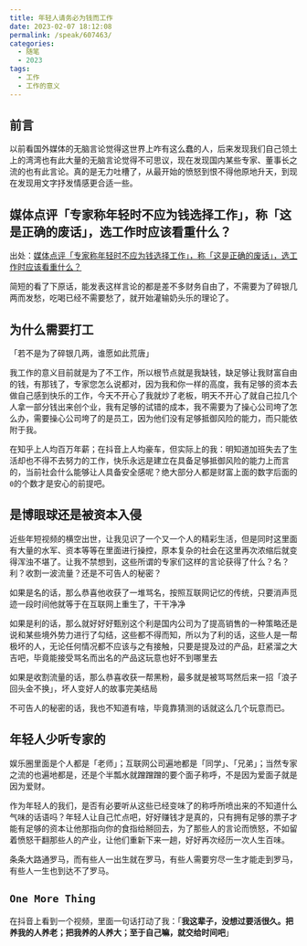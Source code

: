 ```yaml
---
title: 年轻人请务必为钱而工作
date: 2023-02-07 18:12:08
permalink: /speak/607463/
categories:
  - 随笔
  - 2023
tags:
  - 工作
  - 工作的意义
---
```


## 前言

以前看国外媒体的无脑言论觉得这世界上咋有这么蠢的人，后来发现我们自己领土上的湾湾也有此大量的无脑言论觉得不可思议，现在发现国内某些专家、董事长之流的也有此言论。真的是无力吐槽了，从最开始的愤怒到恨不得他原地升天，到现在发现用文字抒发情感更合适一些。

<!-- more -->

<InArticleAdsense
    data-ad-client="ca-pub-1725717718088510"
    data-ad-slot="4281148213">
</InArticleAdsense>

## 媒体点评「专家称年轻时不应为钱选择工作」，称「这是正确的废话」，选工作时应该看重什么？

出处：[媒体点评「专家称年轻时不应为钱选择工作」，称「这是正确的废话」，选工作时应该看重什么？](https://www.zhihu.com/question/581515189)

简短的看了下原话，能发表这样言论的都是差不多财务自由了，不需要为了碎银几两而发愁，吃喝已经不需要愁了，就开始灌输奶头乐的理论了。

## 为什么需要打工

「若不是为了碎银几两，谁愿如此荒唐」

我工作的意义目前就是为了不工作，所以根节点就是我缺钱，缺足够让我财富自由的钱，有那钱了，专家您怎么说都对，因为我和你一样的高度，我有足够的资本去做自己感到快乐的工作，今天不开心了我就炒了老板，明天不开心了就自己拉几个人拿一部分钱出来创个业，我有足够的试错的成本，我不需要为了操心公司垮了怎么办，需要操心公司垮了的是员工，因为他们没有足够抵御风险的能力，而只能依附于我。

在知乎上人均百万年薪；在抖音上人均豪车，但实际上的我：明知道加班失去了生活却也不得不去努力的工作，快乐永远是建立在具备足够抵御风险的能力上而言的，当前社会什么能够让人具备安全感呢？绝大部分人都是财富上面的数字后面的`0`的个数才是安心的前提吧。

## 是博眼球还是被资本入侵

近些年短视频的横空出世，让我见识了一个又一个人的精彩生活，但是同时这里面有大量的水军、资本等等在里面进行操控，原本复杂的社会在这里再次浓缩后就变得浑浊不堪了。让我不禁想到，这些所谓的专家们这样的言论获得了什么？名？利？收割一波流量？还是不可告人的秘密？

如果是名的话，那么恭喜他收获了一堆骂名，按照互联网记忆的传统，只要消声觅迹一段时间他就等于在互联网上重生了，干干净净

如果是利的话，那么就好好好甄别这个利是国内公司为了提高销售的一种策略还是说和某些境外势力进行了勾结，这些都不得而知，所以为了利的话，这些人是一帮极坏的人，无论任何情况都不应该与之有接触，只要是提及过的产品，赶紧溜之大吉吧，毕竟能接受骂名而出名的产品这玩意也好不到哪里去

如果是收割流量的话，那么恭喜收获一帮黑粉，最多就是被骂骂然后来一招「浪子回头金不换」，坏人变好人的故事完美结局

不可告人的秘密的话，我也不知道有啥，毕竟靠猜测的话就这么几个玩意而已。

## 年轻人少听专家的

娱乐圈里面是个人都是「老师」；互联网公司遍地都是「同学」、「兄弟」；当然专家之流的也遍地都是，还是个半瓢水就蹭蹭蹭的要个面子称呼，不是因为爱面子就是因为爱财。

作为年轻人的我们，是否有必要听从这些已经变味了的称呼所喷出来的不知道什么气味的话语吗？年轻人让自己忙点吧，好好赚钱才是真的，只有拥有足够的票子才能有足够的资本让他那指向你的食指给掰回去，为了那些人的言论而愤怒，不如留着愤怒干翻那些人的产业，让他们重新下来一趟，好好再次经历一次人生百味。

条条大路通罗马，而有些人一出生就在罗马，有些人需要穷尽一生才能走到罗马，有些人一生也到达不了罗马。

## `One More Thing`

在抖音上看到一个视频，里面一句话打动了我：「**我这辈子，没想过要活很久。把养我的人养老；把我养的人养大；至于自己嘛，就交给时间吧**」

<!-- ::: center
<video controls width="250">
    <source src="https://cdn.jsdelivr.net/gh/xingcxb/blog_img@blog1/随笔/1.mp4" type="video/mp4">
</video>
::: -->
<!-- ![这辈子](https://cdn.jsdelivr.net/gh/xingcxb/blog_img@blog1/随笔/1.mp4) -->